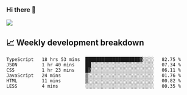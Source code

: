 ### Hi there 👋
<img align="center" src="https://github-readme-stats.vercel.app/api?username=Tumao727&show_icons=true&hide_title=true&theme=dracula" />


## 📈 Weekly development breakdown
<!--START_SECTION:waka-->

```text
TypeScript   18 hrs 53 mins  ████████████████████▓░░░░   82.75 %
JSON         1 hr 40 mins    ██░░░░░░░░░░░░░░░░░░░░░░░   07.34 %
CSS          1 hr 23 mins    █▓░░░░░░░░░░░░░░░░░░░░░░░   06.11 %
JavaScript   24 mins         ▒░░░░░░░░░░░░░░░░░░░░░░░░   01.76 %
HTML         11 mins         ▒░░░░░░░░░░░░░░░░░░░░░░░░   00.82 %
LESS         4 mins          ░░░░░░░░░░░░░░░░░░░░░░░░░   00.35 %
```

<!--END_SECTION:waka-->